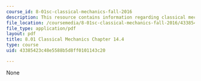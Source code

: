 ```yaml
---
course_id: 8-01sc-classical-mechanics-fall-2016
description: This resource contains information regarding classical mechanics.
file_location: /coursemedia/8-01sc-classical-mechanics-fall-2016/43385423c48e5588b5d8ff0101143c20_MIT8_01F16_chapter14.4.pdf
file_type: application/pdf
layout: pdf
title: 8.01 Classical Mechanics Chapter 14.4
type: course
uid: 43385423c48e5588b5d8ff0101143c20

---
```

None